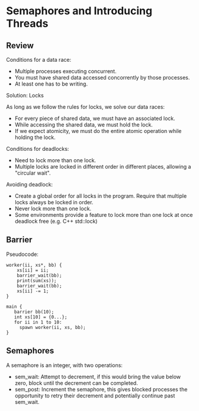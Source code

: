 
# Semaphores and Introducing Threads

## Review

Conditions for a data race:

 - Multiple processes executing concurrent.
 - You must have shared data accessed concorrently by those processes.
 - At least one has to be writing.

Solution: Locks

As long as we follow the rules for locks, we solve our data races:

 - For every piece of shared data, we must have an associated lock.
 - While accessing the shared data, we must hold the lock.
 - If we expect atomicity, we must do the entire atomic operation
   while holding the lock.

Conditions for deadlocks:

 - Need to lock more than one lock.
 - Multiple locks are locked in different order in different places,
   allowing a "circular wait".

Avoiding deadlock:

 - Create a global order for all locks in the program. Require that
   multiple locks always be locked in order.
 - Never lock more than one lock.
 - Some environments provide a feature to lock more than one lock at
   once deadlock free (e.g. C++ std::lock)

## Barrier

Pseudocode:

```
worker(ii, xs*, bb) {
    xs[ii] = ii;
    barrier_wait(bb);
    print(sum(xs));
    barrier_wait(bb);
    xs[ii] -= 1;
}

main {
   barrier bb(10);
   int xs[10] = {0...}; 
   for ii in 1 to 10:
     spawn worker(ii, xs, bb);
}

```

## Semaphores

A semaphore is an integer, with two operations:

 - sem_wait: Attempt to decrement, if this would bring the
             value below zero, block until the decrement
             can be completed.
 - sem_post: Increment the semaphore, this gives blocked
             processes the opportunity to retry their decrement
             and potentially continue past sem\_wait.















